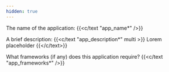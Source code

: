 ```yaml
---
hidden: true
---
```


The name of the application: {{<c/text "app_name*" />}}


A brief description:
{{<c/text "app_description*" multi >}}
Lorem placeholder
{{</c/text>}}


What frameworks (if any) does this application require?
{{<c/text "app_frameworks*" />}}